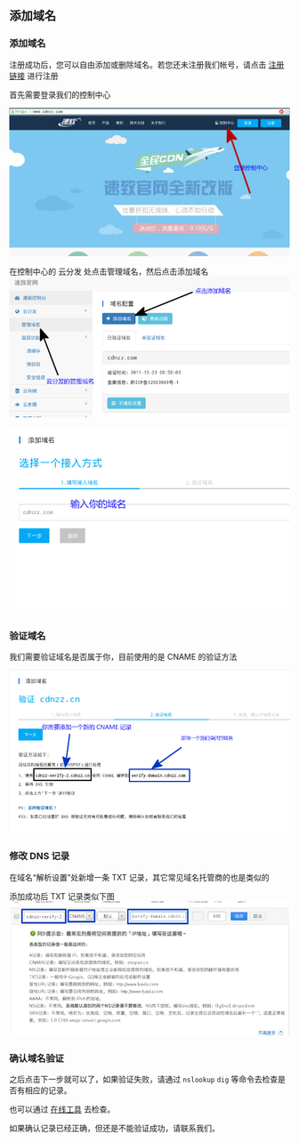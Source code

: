 ## 添加域名


### 添加域名

注册成功后，您可以自由添加或删除域名。若您还未注册我们帐号，请点击 [注册链接](https://www.cdnzz.com/personal/sign-up) 进行注册

首先需要登录我们的控制中心

![](../static/img/user-guide/add-domain-1.jpg)

在控制中心的 云分发 处点击管理域名，然后点击添加域名
![](../static/img/user-guide/add-domain-2.jpg)

![](../static/img/user-guide/add-domain-3.jpg)

### 验证域名

我们需要验证域名是否属于你，目前使用的是 CNAME 的验证方法

![](../static/img/user-guide/add-domain-4.jpg)

### 修改 DNS 记录

在域名“解析设置”处新增一条 TXT 记录，其它常见域名托管商的也是类似的

添加成功后 TXT 记录类似下图
![](../static/img/user-guide/add-domain-5.jpg)


### 确认域名验证

之后点击下一步就可以了，如果验证失败，请通过 `nslookup` `dig` 等命令去检查是否有相应的记录。

也可以通过 [在线工具](http://tool.chinaz.com/nslookup) 去检查。

如果确认记录已经正确，但还是不能验证成功，请联系我们。
